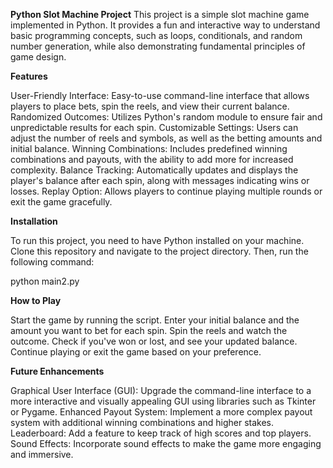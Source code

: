 **Python Slot Machine Project**
This project is a simple slot machine game implemented in Python. It provides a fun and interactive way to understand basic programming concepts, such as loops, conditionals, and random number generation, while also demonstrating fundamental principles of game design.


**Features**

User-Friendly Interface: Easy-to-use command-line interface that allows players to place bets, spin the reels, and view their current balance.
Randomized Outcomes: Utilizes Python's random module to ensure fair and unpredictable results for each spin.
Customizable Settings: Users can adjust the number of reels and symbols, as well as the betting amounts and initial balance.
Winning Combinations: Includes predefined winning combinations and payouts, with the ability to add more for increased complexity.
Balance Tracking: Automatically updates and displays the player's balance after each spin, along with messages indicating wins or losses.
Replay Option: Allows players to continue playing multiple rounds or exit the game gracefully.


**Installation**

To run this project, you need to have Python installed on your machine. Clone this repository and navigate to the project directory. Then, run the following command:

python main2.py


**How to Play**

Start the game by running the script.
Enter your initial balance and the amount you want to bet for each spin.
Spin the reels and watch the outcome.
Check if you've won or lost, and see your updated balance.
Continue playing or exit the game based on your preference.


**Future Enhancements**

Graphical User Interface (GUI): Upgrade the command-line interface to a more interactive and visually appealing GUI using libraries such as Tkinter or Pygame.
Enhanced Payout System: Implement a more complex payout system with additional winning combinations and higher stakes.
Leaderboard: Add a feature to keep track of high scores and top players.
Sound Effects: Incorporate sound effects to make the game more engaging and immersive.
